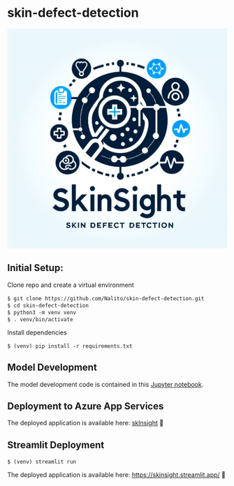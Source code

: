 # skin-defect-detection
![skInsight](logo.png)

## Initial Setup:
Clone repo and create a virtual environment
```
$ git clone https://github.com/Nalito/skin-defect-detection.git
$ cd skin-defect-detection
$ python3 -m venv venv
$ . venv/bin/activate
```
Install dependencies
```
$ (venv) pip install -r requirements.txt
```

## Model Development
The model development code is contained in this [Jupyter notebook](skin_defect_detection.ipynb).

## Deployment to Azure App Services
The deployed application is available here: [skInsight](https://skinsight-e6e6hmhhgjfdf7ec.canadacentral-01.azurewebsites.net/) 🤗

## Streamlit Deployment
```
$ (venv) streamlit run
```

The deployed application is available here: https://skinsight.streamlit.app/ 🤗
